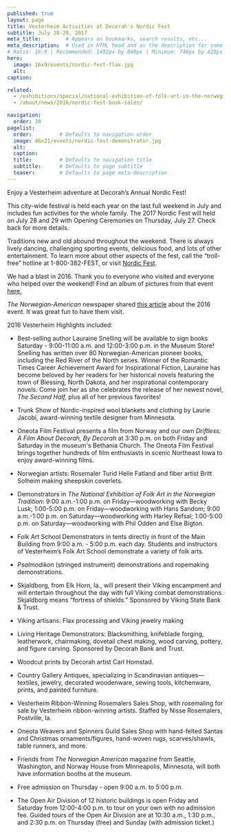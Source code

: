 ```yaml
---
published: true
layout: page
title: Vesterheim Activities at Decorah's Nordic Fest
subtitle: July 28-29, 2017
meta_title:        # Appears on bookmarks, search results, etc...
meta_description:  # Used in HTML head and as the description for some search engines
# Ratio: 16:9 | Recommended: 1492px by 840px | Minimum: 746px by 420px
hero:
  image: 16x9/events/nordic-fest-flax.jpg
  alt: 
caption: 

related:
  - /exhibitions/special/national-exhibition-of-folk-art-in-the-norwegian-tradition/viewing/
  - /about/news/2016/nordic-fest-book-sales/

navigation:
  order: 30
pagelist:
  order:         # Defaults to navigation order
  image: 46x21/events/nordic-fest-demonstrator.jpg
  alt: 
  caption:
  title:         # Defaults to navigation title
  subtitle:      # Defaults to page subtitle
  teaser:        # Defaults to page meta-description  
---
```

Enjoy a Vesterheim adventure at Decorah’s Annual Nordic Fest! 

This city-wide festival is held each year on the last full weekend in July and includes fun activities for the whole family. The 2017 Nordic Fest will held on July 28 and 29 with Opening Ceremonies on Thursday, July 27. Check back for more details.

Traditions new and old abound throughout the weekend. There is always lively dancing, challenging sporting events, delicious food, and lots of other entertainment. To learn more about other aspects of the fest, call the “troll-free” hotline at 1-800-382-FEST, or visit [Nordic Fest](http://www.nordicfest.com/).

We had a blast in 2016. Thank you to everyone who visited and everyone who helped over the weekend! Find an album of pictures from that event [here.](https://www.facebook.com/Vesterheim-Norwegian-American-Museum-18263584108/photos/?tab=album&album_id=10153725485404109)

_The Norwegian-American_ newspaper shared [this article](http://www.norwegianamerican.com/featured/nordic-fest-50-years-strong/) about the 2016 event. It was great fun to have them visit.

2016 Vesterheim Highlights included:

* Best-selling author Lauraine Snelling will be available to sign books Saturday - 9:00-11:00 a.m. and 12:00-3:00 p.m. in the Museum Store! Snelling has written over 80 Norwegian-American pioneer books, including the Red River of the North series. Winner of the Romantic Times Career Achievement Award for Inspirational Fiction, Lauraine has become beloved by her readers for her historical novels featuring the town of Blessing, North Dakota, and her inspirational contemporary novels. Come join her as she celebrates the release of her newest novel, _The Second Half,_ plus all of her previous favorites!

* Trunk Show of Nordic-inspired wool blankets and clothing by Laurie Jacobi, award-winning textile designer from Minnesota.

* Oneota Film Festival presents a film from Norway and our own _Driftless: A Film About Decorah, By Decorah_ at 3:30 p.m. on both Friday and Saturday in the museum's Bethania Church. The Oneota Film Festival brings together hundreds of film enthusiasts in scenic Northeast Iowa to enjoy award-winning films.

* Norwegian artists: Rosemaler Turid Helle Fatland and fiber artist Britt Solheim making sheepskin coverlets.

* Demonstrators in _The National Exhibition of Folk Art in the Norwegian Tradition_: 9:00 a.m.-1:00 p.m. on Friday—woodworking with Becky Lusk; 1:00-5:00 p.m. on Friday—woodworking with Hans Sandom; 9:00 a.m.-1:00 p.m. on Saturday—woodworking with Harley Refsal; 1:00-5:00 p.m. on Saturday—woodworking with Phil Odden and Else Bigton. 

* Folk Art School Demonstrators in tents directly in front of the Main Building from 9:00 a.m. - 5:00 p.m. each day. Students and instructors of Vesterheim’s Folk Art School demonstrate a variety of folk arts.

* _Psalmodikon_ (stringed instrument) demonstrations and ropemaking demonstrations.

* Skjaldborg, from Elk Horn, Ia., will present their Viking encampment and will entertain throughout the day with full Viking combat demonstrations. Skjaldborg means “fortress of shields.” Sponsored by Viking State Bank & Trust.

* Viking artisans: Flax processing and Viking jewelry making

* Living Heritage Demonstrators: Blacksmithing, knifeblade forging, leatherwork, chairmaking, dovetail chest making, wood carving, pottery, and figure carving. Sponsored by Decorah Bank and Trust.

* Woodcut prints by Decorah artist Carl Homstad.

* Country Gallery Antiques, specializing in Scandinavian antiques—textiles, jewelry, decorated woodenware, sewing tools, kitchenware, prints, and painted furniture.

* Vesterheim Ribbon-Winning Rosemalers Sales Shop, with rosemaling for sale by Vesterheim ribbon-winning artists. Staffed by Nisse Rosemalers, Postville, Ia. 

* Oneota Weavers and Spinners Guild Sales Shop with hand-felted Santas and Christmas ornaments/figures, hand-woven rugs, scarves/shawls, table runners, and more.

* Friends from _The Norwegian American_ magazine from Seattle, Washington, and Norway House from Minneapolis, Minnesota, will both have information booths at the museum.

* Free admission on Thursday - open 9:00 a.m. to 5:00 p.m.

* The Open Air Division of 12 historic buildings is open Friday and Saturday from 12:00-4:00 p.m. to tour on your own with no admission fee. Guided tours of the Open Air Division are at 10:30 a.m., 1:30 p.m., and 2:30 p.m. on Thursday (free) and Sunday (with admission ticket.)
